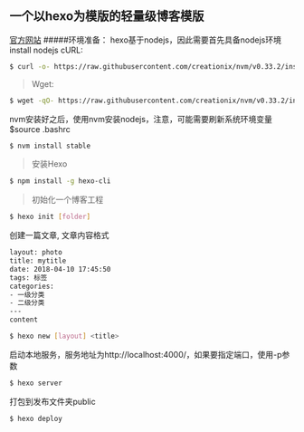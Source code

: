 一个以hexo为模版的轻量级博客模版
-----------------------
[官方网站](https://hexo.io/docs/setup.html)
#####环境准备：
hexo基于nodejs，因此需要首先具备nodejs环境
install nodejs
cURL:
``` bash
$ curl -o- https://raw.githubusercontent.com/creationix/nvm/v0.33.2/install.sh | bash
```
> Wget:
``` bash
$ wget -qO- https://raw.githubusercontent.com/creationix/nvm/v0.33.2/install.sh | bash
```
nvm安装好之后，使用nvm安装nodejs，注意，可能需要刷新系统环境变量$source .bashrc
``` bash
$ nvm install stable
```
>安装Hexo
``` bash
$ npm install -g hexo-cli
```
>初始化一个博客工程
``` bash
$ hexo init [folder]
```
创建一篇文章,
文章内容格式
``` bash
layout: photo
title: mytitle
date: 2018-04-10 17:45:50
tags: 标签
categories:
- 一级分类
- 二级分类
---
content
```
``` bash
$ hexo new [layout] <title>
```
启动本地服务，服务地址为http://localhost:4000/，如果要指定端口，使用-p参数
``` bash
$ hexo server
```
打包到发布文件夹public
```bash
$ hexo deploy
```
